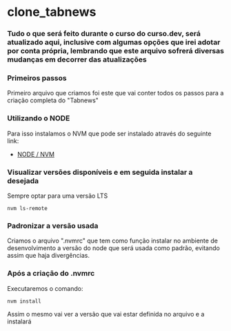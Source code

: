 # clone_tabnews

### Tudo o que será feito durante o curso do curso.dev, será atualizado aqui, inclusive com algumas opções que irei adotar por conta própria, lembrando que este arquivo sofrerá diversas mudanças em decorrer das atualizações

### Primeiros passos

Primeiro arquivo que criamos foi este que vai conter todos os passos para a criação completa do "Tabnews"

### Utilizando o NODE

Para isso instalamos o NVM que pode ser instalado através do seguinte link:

- [NODE / NVM](https://github.com/nvm-sh/nvm#install--update-script)

### Visualizar versões disponíveis e em seguida instalar a desejada

Sempre optar para uma versão LTS

```
nvm ls-remote
```

### Padronizar a versão usada

Criamos o arquivo ".nvmrc" que tem como função instalar no ambiente de desenvolvimento a versão do node que será usada como padrão, evitando assim que haja divergências.

### Após a criação do .nvmrc

Executaremos o comando:

```
nvm install
```

Assim o mesmo vai ver a versão que vai estar definida no arquivo e a instalará
